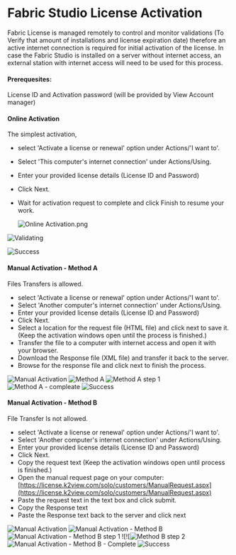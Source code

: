 # Fabric Studio License Activation

Fabric License is managed remotely to control and monitor validations (To Verify that amount of installations and license expiration date)
therefore an active internet connection is required for initial activation of the license.
In case the Fabric Studio is installed on a server without internet access, an external station with internet access will need to be used for this process.

#### Prerequesites:
License ID and Activation password (will be provided by View Account manager)

#### Online Activation
The simplest activation, 
* select 'Activate a license or renewal' option under Actions/'I want to'.
* Select 'This computer's internet connection' under Actions/Using.
* Enter your provided license details (License ID and Password)
* Click Next.
* Wait for activation request to complete and click Finish to resume your work.

  ![Online Activation.png](./images/online_activation.png "Online Activation.png")

![Validating](./images/activation_proccesing.png)

![Success](./images/complete.png)

#### Manual Activation - Method A
Files Transfers is allowed.
* select 'Activate a license or renewal' option under Actions/'I want to'.
* Select 'Another computer's internet connection' under Actions/Using.
* Enter your provided license details (License ID and Password)
* Click Next.
* Select a location for the request file (HTML file) and click next to save it. (Keep the activation windows open until the process is finished.)
* Transfer the file to a computer with internet access and open it with your browser.
* Download the Response file (XML file) and transfer it back to the server.
* Browse for the response file and click next to finish the process.

![Manual Activation](./images/offline_activation.png)
![Method A](./images/manual_method_a.png)
![Method A step 1](./images/method_a_step_1.png)
![Method A - compleate](./images/manual_complete_method_a.png)
![Success](./images/complete.png)

#### Manual Activation - Method B
File Transfer Is not allowed.
* select 'Activate a license or renewal' option under Actions/'I want to'.
* Select 'Another computer's internet connection' under Actions/Using.
* Enter your provided license details (License ID and Password)
* Click Next.
* Copy the request text (Keep the activation windows open until process is finished.)
* Open the manual request page on your computer: [https://license.k2view.com/solo/customers/ManualRequest.aspx](https://license.k2view.com/solo/customers/ManualRequest.aspx)
* Paste the request text in the text box and click submit.
* Copy the Response text
* Paste the Response text back to the server and click next

![Manual Activation](./images/offline_activation.png)
![ Manual Activation - Method B](./images/manual_method_b.png " Manual Activation - Method B")
![Manual Activation - Method B step 1](./images/method_b_step_1.png "Manual Activation - Method B step 1")
![![![Method B step 2](./images/method_b_step_2.png)
![Manual Activation - Method B - Complete](./images/manual_complete_method_b.png)
![Success](./images/complete.png)
